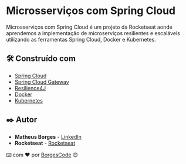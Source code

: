 # Microsserviços com Spring Cloud

Microsserviços com Spring Cloud é um projeto da Rocketseat aonde aprendemos a implementação de microserviços resilientes e escaláveis utilizando as ferramentas Spring Cloud, Docker e Kubernetes.

## 🛠️ Construído com

- [Spring Cloud](https://spring.io/projects/spring-cloud)  
- [Spring Cloud Gateway](https://spring.io/projects/spring-cloud-gateway)  
- [Resilience4J](https://resilience4j.readme.io/)  
- [Docker](https://www.docker.com/)  
- [Kubernetes](https://kubernetes.io/)  

## ✒️ Autor

- **Matheus Borges** - [LinkedIn](https://www.linkedin.com/in/matheus-borges-4a7469239/)
-  **Rocketseat** - [Rocketseat](https://www.rocketseat.com.br/)

⌨️ com ❤️ por [BorgesCode](https://github.com/Borgeta-code) 😊
